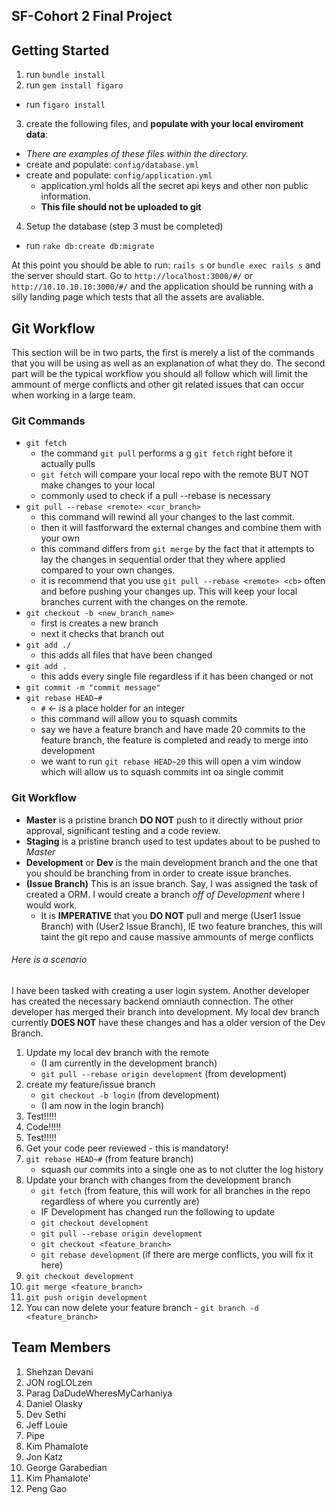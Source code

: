 ## SF-Cohort 2 Final Project

## Getting Started

1. run `bundle install`
2. run `gem install figaro`
  * run `figaro install`
3. create the following files, and **populate with your local enviroment data**:
  * *There are examples of these files within the directory.*
  * create and populate: `config/database.yml`
  * create and populate: `config/application.yml`
    * application.yml holds all the secret api keys and other non public information.
    * **This file should not be uploaded to git**
4. Setup the database (step 3 must be completed)
  * run `rake db:create db:migrate`

At this point you should be able to run: `rails s` or `bundle exec rails s` and the server should start.
Go to `http://localhost:3000/#/` or `http://10.10.10.10:3000/#/` and the application should be running with a silly landing page which tests that all the assets are avaliable.

## Git Workflow

This section will be in two parts, the first is merely a list of the commands that you will be using as well as an explanation of what they do.  The second part will be the typical workflow you should all follow which will limit the ammount of merge conflicts and other git related issues that can occur when working in a large team.

### Git Commands

* `git fetch`
	* the command `git pull` performs a g `git fetch` right before it actually pulls
	* `git fetch` will compare your local repo with the remote BUT NOT make changes to your local
	* commonly used to check if a pull --rebase is necessary
* `git pull --rebase <remote> <cur_branch>`
	* this command will rewind all your changes to the last commit.
	* then it will fastforward the external changes and combine them with your own
	* this command differs from `git merge` by the fact that it attempts to lay the changes in sequential order that they where applied compared to your own changes.
	* it is recommend that you use `git pull --rebase <remote> <cb>` often and before pushing your changes up.  This will keep your local branches current with the changes on the remote.
* `git checkout -b <new_branch_name>`
	* first is creates a new branch
	* next it checks that branch out
* `git add ./`
	* this adds all files that have been changed
* `git add .`
	* this adds every single file regardless if it has been changed or not
* `git commit -m "commit message"`
* `git rebase HEAD~#`
	* `#` <- is a place holder for an integer
	* this command will allow you to squash commits
	* say we have a feature branch and have made 20 commits to the feature branch, the feature is completed and ready to merge into development
	* we want to run `git rebase HEAD~20` this will open a vim window which will allow us to squash commits int oa single commit

### Git Workflow

* **Master** is a pristine branch **DO NOT** push to it directly without prior approval, significant testing and a code review.
* **Staging** is a pristine branch used to test updates about to be pushed to *Master*
* **Development** or **Dev** is the main development branch and the one that you should be branching from in order to create issue branches.
* **(Issue Branch)** This is an issue branch.  Say, I was assigned the task of created a ORM.  I would create a branch *off of Development* where I would work.
	* It is **IMPERATIVE** that you **DO NOT** pull and merge (User1 Issue Branch) with (User2 Issue Branch), IE two feature branches,  this will taint the git repo and cause massive ammounts of merge conflicts

###### Here is a scenario

I have been tasked with creating a user login system.  Another developer has created the necessary backend omniauth connection.  The other developer has merged their branch into development.  My local dev branch currently **DOES NOT** have these changes and has a older version of the Dev Branch.

1. Update my local dev branch with the remote
	* (I am currently in the development branch)
	* `git pull --rebase origin development` (from development)
2. create my feature/issue branch
	* `git checkout -b login` (from development)
	* (I am now in the login branch)
3. Test!!!!!
4. Code!!!!!
5. Test!!!!!
6. Get your code peer reviewed - this is mandatory!
7. `git rebase HEAD~#` (from feature branch)
	* squash our commits into a single one as to not clutter the log history
8. Update your branch with changes from the development branch
	* `git fetch` (from feature, this will work for all branches in the repo regardless of where you currently are)
	* IF Development has changed run the following to update
	* `git checkout development`
	* `git pull --rebase origin development`
	* `git checkout <feature_branch>`
	* `git rebase development` (if there are merge conflicts, you will fix it here)
9. `git checkout development`
10. `git merge <feature_branch>`
11. `git push origin development`
12. You can now delete your feature branch - `git branch -d <feature_branch>`

## Team Members

1. Shehzan Devani
2. JON rogLOLzen
3. Parag DaDudeWheresMyCarhaniya
4. Daniel Olasky
5. Dev Sethi
6. Jeff Louie
200. Pipe
404. Kim Phamalote
666. Jon Katz
8. George Garabedian
404. Kim Phamalote'
1000. Peng Gao
